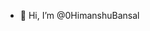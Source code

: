 - 👋 Hi, I’m @0HimanshuBansal

<!---
0HimanshuBansal/0HimanshuBansal is a ✨ special ✨ repository because its `README.md` (this file) appears on your GitHub profile.
You can click the Preview link to take a look at your changes.
--->

